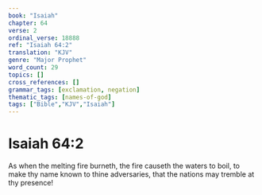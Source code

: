 ```yaml
---
book: "Isaiah"
chapter: 64
verse: 2
ordinal_verse: 18888
ref: "Isaiah 64:2"
translation: "KJV"
genre: "Major Prophet"
word_count: 29
topics: []
cross_references: []
grammar_tags: [exclamation, negation]
thematic_tags: [names-of-god]
tags: ["Bible","KJV","Isaiah"]
---
```


# Isaiah 64:2

As when the melting fire burneth, the fire causeth the waters to boil, to make thy name known to thine adversaries, that the nations may tremble at thy presence!
